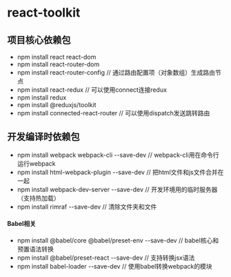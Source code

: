 # react-toolkit

## 项目核心依赖包
- npm install react react-dom
- npm install react-router-dom
- npm install react-router-config // 通过路由配置项（对象数组）生成路由节点
- npm install react-redux // 可以使用connect连接redux
- npm install redux
- npm install @reduxjs/toolkit
- npm install connected-react-router // 可以使用dispatch发送跳转路由

## 开发编译时依赖包
- npm install webpack webpack-cli --save-dev // webpack-cli用在命令行运行webpack
- npm install html-webpack-plugin --save-dev // 把html文件和js文件合并在一起
- npm install webpack-dev-server --save-dev // 开发环境用的临时服务器（支持热加载）
- npm install rimraf --save-dev // 清除文件夹和文件
#### Babel相关
- npm install @babel/core @babel/preset-env --save-dev // babel核心和预置语法转换
- npm install @babel/preset-react --save-dev // 支持转换jsx语法
- npm install babel-loader --save-dev // 使用babel转换webpack的模块
